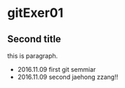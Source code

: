 # gitExer01

## Second title

this is paragraph.
- 2016.11.09 first git semmiar
- 2016.11.09 second jaehong zzang!!